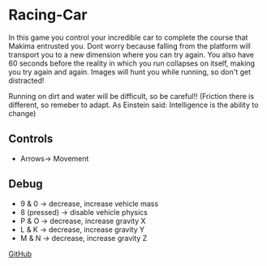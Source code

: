 # Racing-Car

In this game you control your incredible car to complete the course that Makima entrusted you. Dont worry because falling from the platform will transport you to a new dimension where you can try again. You also have 60 seconds before the reality in which you run collapses on itself, making you try again and again.
Images will hunt you while running, so don't get distracted!

Running on dirt and water will be difficult, so be careful!! (Friction there is different, so remeber to adapt. As Einstein said: Intelligence is the ability to change)

## Controls
- Arrows-> Movement

## Debug
- 9 & 0 -> decrease, increase vehicle mass
- 8 (pressed) -> disable vehicle physics
- P & O -> decrease, increase gravity X
- L & K -> decrease, increase gravity Y
- M & N -> decrease, increase gravity Z

[GitHub](https://github.com/PauFusco/Racing-Car)
